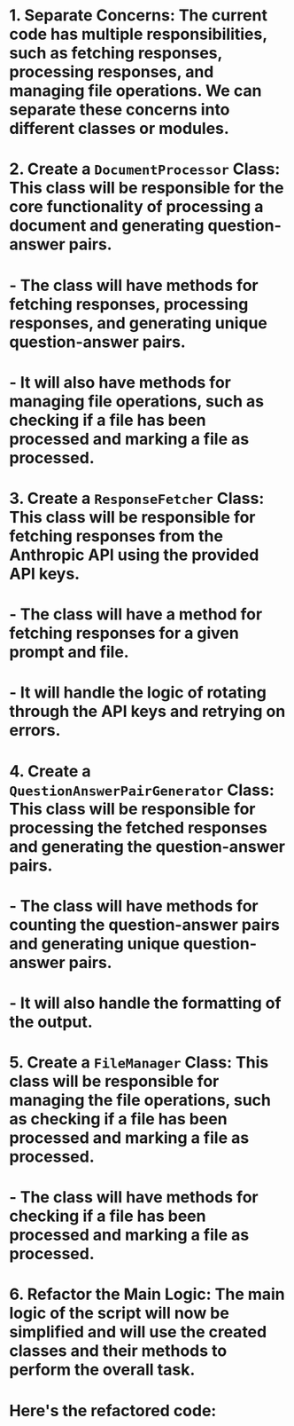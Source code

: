 # 1. **Separate Concerns**: The current code has multiple responsibilities, such as fetching responses, processing responses, and managing file operations. We can separate these concerns into different classes or modules.

# 2. **Create a `DocumentProcessor` Class**: This class will be responsible for the core functionality of processing a document and generating question-answer pairs.
#    - The class will have methods for fetching responses, processing responses, and generating unique question-answer pairs.
#    - It will also have methods for managing file operations, such as checking if a file has been processed and marking a file as processed.

# 3. **Create a `ResponseFetcher` Class**: This class will be responsible for fetching responses from the Anthropic API using the provided API keys.
#    - The class will have a method for fetching responses for a given prompt and file.
#    - It will handle the logic of rotating through the API keys and retrying on errors.

# 4. **Create a `QuestionAnswerPairGenerator` Class**: This class will be responsible for processing the fetched responses and generating the question-answer pairs.
#    - The class will have methods for counting the question-answer pairs and generating unique question-answer pairs.
#    - It will also handle the formatting of the output.

# 5. **Create a `FileManager` Class**: This class will be responsible for managing the file operations, such as checking if a file has been processed and marking a file as processed.
#    - The class will have methods for checking if a file has been processed and marking a file as processed.

# 6. **Refactor the Main Logic**: The main logic of the script will now be simplified and will use the created classes and their methods to perform the overall task.

# Here's the refactored code: